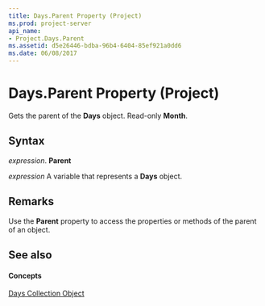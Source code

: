 ```yaml
---
title: Days.Parent Property (Project)
ms.prod: project-server
api_name:
- Project.Days.Parent
ms.assetid: d5e26446-bdba-96b4-6404-85ef921a0dd6
ms.date: 06/08/2017
---
```



# Days.Parent Property (Project)

Gets the parent of the  **Days** object. Read-only **Month**.


## Syntax

 _expression_. **Parent**

 _expression_ A variable that represents a **Days** object.


## Remarks

Use the  **Parent** property to access the properties or methods of the parent of an object.


## See also


#### Concepts


[Days Collection Object](Project.days.md)
